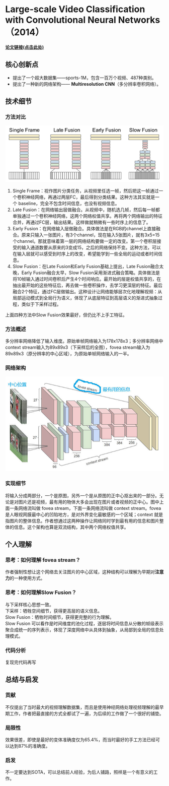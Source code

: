 # Large-scale Video Classification with Convolutional Neural Networks（2014）

**[论文链接(点击此处)](https://static.googleusercontent.com/media/research.google.com/zh-CN//pubs/archive/42455.pdf)**

## 核心创新点
- 提出了一个超大数据集——sports-1M，包含一百万个视频、487种类别。
- 提出了一种新的网络架构—— **Multiresolution CNN**（多分辨率卷积网络）。

## 技术细节
### 方法对比
![Explored approaches for fusing information over temporal dimension through the network.](figures\fusion_architecture.png)
1. Single Frame：视作图片分类任务，从视频里任选一帧，然后把这一帧通过一个卷积神经网络，再通过两层FC，最后得到分类结果。这种方法其实就是一个 baseline，完全不包含时间信息，也没有视频信息。
2. Late Fusion：在网络输出层做融合。从视频中，随机选几帧，然后每一帧都单独通过一个卷积神经网络，这两个网络权值共享。再将两个网络输出的特征合并，再通过FC层，输出结果。这样做就稍微有一些时序上的信息了。
3. Early Fusion：在网络输入层做融合。具体做法是在RGB的channel上直接融合。原来只输入一张图片，有3个channel，现在输入5张图片，就有3x5=15个channel。那就意味着第一层的网络结构要做一定的改变。第一个卷积层接受的输入通道数要从原来的3变成15，之后的网络保持不变。这种方法，可以在输入层就可以感受到时序上的改变，希望能学到一些全局的运动或者时间信息。
4. Slow Fusion：在Late Fusion和Early Fusion基础上提出，Late Fusion融合太晚，Early Fusion融合太早，Slow Fusion采用渐进式融合策略。具体做法是将10帧输入通过时间卷积后产生4个时间响应。最开始的层是权值共享的，在抽出最开始的这些特征后，再去做一些卷积操作，去学习更深层的特征。最后融合2个特征，通过FC层做输出。这种设计让网络能够层次化地理解视频：从局部运动模式到全局行为语义，体现了从底层特征到高层语义的渐进式抽象过程，类似于下采样过程。

上面四种方法中Slow Fusion效果最好，但仍比不上手工特征。
### 方法概述
多分辨率网络降低了输入维度。原始单帧网络输入为178x178x3；多分辨率网络中context stream输入为89x89x3（下采样后的全图），fovea stream输入为89x89x3（原分辨率的中心区域），为原始单帧网络输入的一半。
### 网络架构
![Multiresolution CNN architecture](figures/Multiresolution_CNN_architecture.jpg)
### 实现细节
将输入分成两部分，一个是原图，另外一个是从原图的正中心抠出来的一部分。无论是对图片还是视频，最有用的物体大多会出现在图片或者视频的正中心。图中上面一条网络流叫做 fovea stream，下面一条网络流叫做 context stream。fovea 是人眼视网膜最中心的凹陷地方，是对外界变化最敏感的一个区域；context 就是指图片的整体信息。作者想通过这两种操作让网络同时学到最有用的信息和图片整体的信息。这个架构也算是双流结构，其中两个网络权值共享。

## 个人理解
### 思考：如何理解 fovea stream？
作者强制性想让这个网络去关注图片的中心区域，这种结构可以理解为早期对**注意力**的一种使用方式。
### 思考：如何理解Slow Fusion？
与下采样核心思想一致。  
下采样：牺牲空间细节，获得更高层的语义信息。  
Slow Fusion：牺牲时间细节，获得更完整的行为理解。  
Slow Fusion 可以看作是时间维度的池化过程，逐层将时间信息从分散的帧级表示聚合成统一的序列表示，体现了深度网络中从具体到抽象，从局部到全局的信息处理模式。

### 代码分析
复现完代码再写

## 总结与启发
### 贡献
不仅提出了当时最大的视频理解数据集，而且是使用神经网络处理视频理解的最早期工作，作者把最直接的方式全都试了一遍，为后续的工作做了一个很好的铺垫。
### 局限性
效果很差，即使是最好的变体准确度仅为65.4%，而当时最好的手工方法已经可以达到87%的准确度。
### 启发
不一定要达到SOTA，可以总结前人经验，为后人铺路，照样是一个有意义的工作。